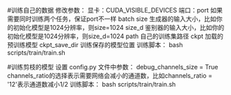 #训练自己的数据
    修改参数：
        显卡：CUDA_VISIBLE_DEVICES
        端口：port 如果需要同时训练两个任务，保证port不一样
        batch
        size 生成器的输入大小，比如你的初始化模型是1024分辨率，则size=1024
        size_d 鉴别器的输入大小，比如你的初始化模型是1024分辨率，则size_d=1024
        path 自己的训练集路径
        ckpt 加载的预训练模型
        ckpt_save_dir 训练保存的模型位置
    训练脚本：
        bash scripts/train/train.sh

#训练剪枝的模型
    设置 config.py 文件中参数：
        debug_channels_size = True
        channels_ratio的选择表示需要网络会减小的通道数，比如channels_ratio = '12'表示通道数减小1/2
    训练脚本：
        bash scripts/train/train.sh

